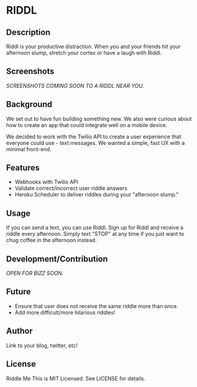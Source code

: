 # RIDDL

## Description

Riddl is your productive distraction. When you and your friends hit your afternoon slump, stretch your cortex or have a laugh with Riddl.

## Screenshots

*SCREENSHOTS COMING SOON TO A RIDDL NEAR YOU.*

## Background

We set out to have fun building something new. We also were curious about how to create an app that could integrate well on a mobile device.

We decided to work with the Twilio API to create a user experience that everyone could use - text messages. We wanted a simple, fast UX with a minimal front-end.

## Features

* Webhooks with Twilio API
* Validate correct/incorrect user riddle answers
* Heroku Scheduler to deliver riddles during your "afternoon slump."

## Usage

If you can send a text, you can use Riddl. Sign up for Riddl and receive a riddle every afternoon. Simply text "STOP" at any time if you just want to chug coffee in the afternoon instead.

## Development/Contribution

*OPEN FOR BIZZ SOON.*

## Future

* Ensure that user does not receive the same riddle more than once.
* Add more difficult/more hilarious riddles!

## Author

Link to your blog, twitter, etc!

## License

Riddle Me This is MIT Licensed. See LICENSE for details.
